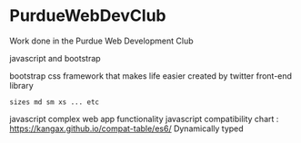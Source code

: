 # PurdueWebDevClub
Work done in the Purdue Web Development Club

javascript and bootstrap

bootstrap
    css framework that makes life easier
    created by twitter
    front-end library

    sizes md sm xs ... etc

javascript
    complex web app functionality
    javascript compatibility chart : https://kangax.github.io/compat-table/es6/
    Dynamically typed
    